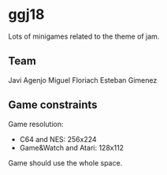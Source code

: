 # ggj18

Lots of minigames related to the theme of jam.

## Team

Javi Agenjo
Miguel Floriach
Esteban Gimenez

## Game constraints

Game resolution:
- C64 and NES: 256x224
- Game&Watch and Atari: 128x112 

Game should use the whole space.


